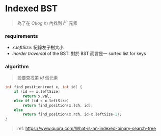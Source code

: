 # Indexed BST

> 為了在 $O(log\ n)$ 內找到 $i^{th}$ 元素

### requirements

* $x.leftSize$: 紀錄左子樹大小
* *inorder traversal* of the BST: 對於 BST 而言是一 sorted list for keys

### algorithm

> 設要查找第 $id$ 個元素

```cpp
int find_position(root x, int id) {
    if (id == x.leftSize) 
        return x.val;
    else if (id < x.leftSize) 
        return find_position(x.lch, id);
    else 
        return find_position(x.rch, id-x.leftSize-1);
}
```
> ref: https://www.quora.com/What-is-an-indexed-binary-search-tree